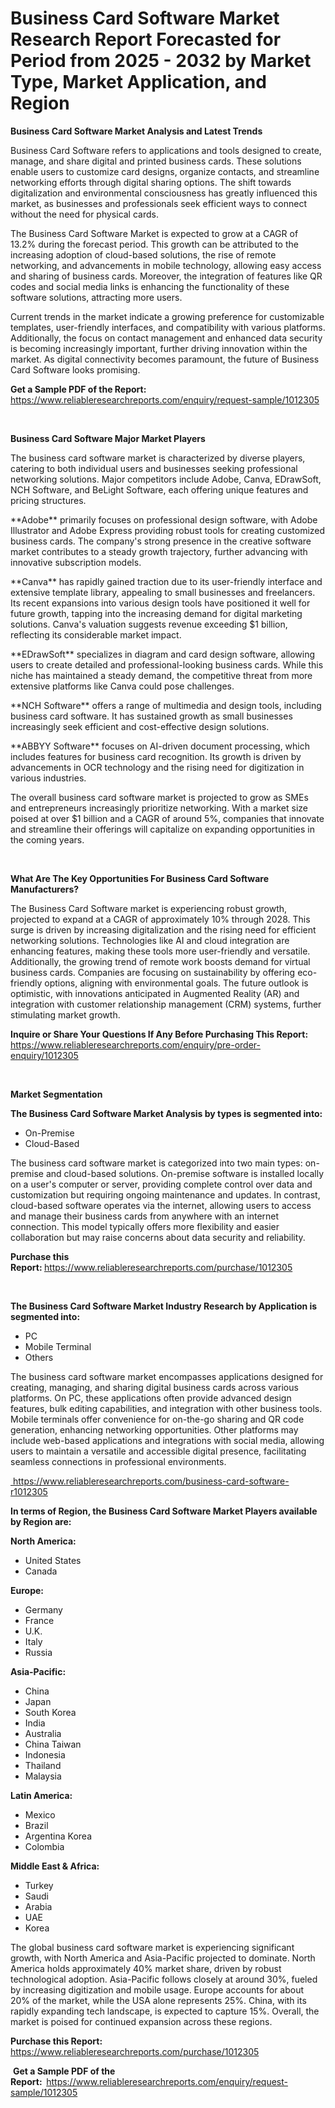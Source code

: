 <p><h1>Business Card Software Market Research Report Forecasted for Period from 2025 -  2032 by Market Type, Market Application, and Region</h1></p><p><strong>Business Card Software Market Analysis and Latest Trends</strong></p>
<p><p>Business Card Software refers to applications and tools designed to create, manage, and share digital and printed business cards. These solutions enable users to customize card designs, organize contacts, and streamline networking efforts through digital sharing options. The shift towards digitalization and environmental consciousness has greatly influenced this market, as businesses and professionals seek efficient ways to connect without the need for physical cards.</p><p>The Business Card Software Market is expected to grow at a CAGR of 13.2% during the forecast period. This growth can be attributed to the increasing adoption of cloud-based solutions, the rise of remote networking, and advancements in mobile technology, allowing easy access and sharing of business cards. Moreover, the integration of features like QR codes and social media links is enhancing the functionality of these software solutions, attracting more users.</p><p>Current trends in the market indicate a growing preference for customizable templates, user-friendly interfaces, and compatibility with various platforms. Additionally, the focus on contact management and enhanced data security is becoming increasingly important, further driving innovation within the market. As digital connectivity becomes paramount, the future of Business Card Software looks promising.</p></p>
<p><strong>Get a Sample PDF of the Report:&nbsp;</strong> <a href="https://www.reliableresearchreports.com/enquiry/request-sample/1012305?utm_campaign=3553&utm_medium=2&utm_source=Github&utm_content=ia&utm_term=16042025&utm_id=business-card-software">https://www.reliableresearchreports.com/enquiry/request-sample/1012305</a></p>
<p>&nbsp;</p>
<p><strong>Business Card Software Major Market Players</strong></p>
<p><p>The business card software market is characterized by diverse players, catering to both individual users and businesses seeking professional networking solutions. Major competitors include Adobe, Canva, EDrawSoft, NCH Software, and BeLight Software, each offering unique features and pricing structures.</p><p>**Adobe** primarily focuses on professional design software, with Adobe Illustrator and Adobe Express providing robust tools for creating customized business cards. The company's strong presence in the creative software market contributes to a steady growth trajectory, further advancing with innovative subscription models. </p><p>**Canva** has rapidly gained traction due to its user-friendly interface and extensive template library, appealing to small businesses and freelancers. Its recent expansions into various design tools have positioned it well for future growth, tapping into the increasing demand for digital marketing solutions. Canva's valuation suggests revenue exceeding $1 billion, reflecting its considerable market impact.</p><p>**EDrawSoft** specializes in diagram and card design software, allowing users to create detailed and professional-looking business cards. While this niche has maintained a steady demand, the competitive threat from more extensive platforms like Canva could pose challenges.</p><p>**NCH Software** offers a range of multimedia and design tools, including business card software. It has sustained growth as small businesses increasingly seek efficient and cost-effective design solutions.</p><p>**ABBYY Software** focuses on AI-driven document processing, which includes features for business card recognition. Its growth is driven by advancements in OCR technology and the rising need for digitization in various industries.</p><p>The overall business card software market is projected to grow as SMEs and entrepreneurs increasingly prioritize networking. With a market size poised at over $1 billion and a CAGR of around 5%, companies that innovate and streamline their offerings will capitalize on expanding opportunities in the coming years.</p></p>
<p>&nbsp;</p>
<p><strong>What Are The Key Opportunities For Business Card Software Manufacturers?</strong></p>
<p><p>The Business Card Software market is experiencing robust growth, projected to expand at a CAGR of approximately 10% through 2028. This surge is driven by increasing digitalization and the rising need for efficient networking solutions. Technologies like AI and cloud integration are enhancing features, making these tools more user-friendly and versatile. Additionally, the growing trend of remote work boosts demand for virtual business cards. Companies are focusing on sustainability by offering eco-friendly options, aligning with environmental goals. The future outlook is optimistic, with innovations anticipated in Augmented Reality (AR) and integration with customer relationship management (CRM) systems, further stimulating market growth.</p></p>
<p><strong>Inquire or Share Your Questions If Any Before Purchasing This Report:</strong> <a href="https://www.reliableresearchreports.com/enquiry/pre-order-enquiry/1012305?utm_campaign=3553&utm_medium=2&utm_source=Github&utm_content=ia&utm_term=16042025&utm_id=business-card-software">https://www.reliableresearchreports.com/enquiry/pre-order-enquiry/1012305</a></p>
<p>&nbsp;</p>
<p><strong>Market Segmentation</strong></p>
<p><strong>The Business Card Software Market Analysis by types is segmented into:</strong></p>
<p><ul><li>On-Premise</li><li>Cloud-Based</li></ul></p>
<p><p>The business card software market is categorized into two main types: on-premise and cloud-based solutions. On-premise software is installed locally on a user's computer or server, providing complete control over data and customization but requiring ongoing maintenance and updates. In contrast, cloud-based software operates via the internet, allowing users to access and manage their business cards from anywhere with an internet connection. This model typically offers more flexibility and easier collaboration but may raise concerns about data security and reliability.</p></p>
<p><strong>Purchase this Report:&nbsp;</strong><a href="https://www.reliableresearchreports.com/purchase/1012305?utm_campaign=3553&utm_medium=2&utm_source=Github&utm_content=ia&utm_term=16042025&utm_id=business-card-software">https://www.reliableresearchreports.com/purchase/1012305</a></p>
<p>&nbsp;</p>
<p><strong>The Business Card Software Market Industry Research by Application is segmented into:</strong></p>
<p><ul><li>PC</li><li>Mobile Terminal</li><li>Others</li></ul></p>
<p><p>The business card software market encompasses applications designed for creating, managing, and sharing digital business cards across various platforms. On PC, these applications often provide advanced design features, bulk editing capabilities, and integration with other business tools. Mobile terminals offer convenience for on-the-go sharing and QR code generation, enhancing networking opportunities. Other platforms may include web-based applications and integrations with social media, allowing users to maintain a versatile and accessible digital presence, facilitating seamless connections in professional environments.</p></p>
<p><a href="https://www.reliableresearchreports.com/business-card-software-r1012305?utm_campaign=3553&utm_medium=2&utm_source=Github&utm_content=ia&utm_term=16042025&utm_id=business-card-software">&nbsp;https://www.reliableresearchreports.com/business-card-software-r1012305</a></p>
<p><strong>In terms of Region, the Business Card Software Market Players available by Region are:</strong></p>
<p>
    <p> <strong> North America: </strong>
        <ul>
            <li>United States</li>
            <li>Canada</li>
        </ul>
        </p> 
    <p> <strong> Europe: </strong>
        <ul>
            <li>Germany</li>
            <li>France</li>
            <li>U.K.</li>
            <li>Italy</li>
            <li>Russia</li>
        </ul>
        </p> 
    <p> <strong> Asia-Pacific: </strong>
        <ul>
            <li>China</li>
            <li>Japan</li>
            <li>South Korea</li>
            <li>India</li>
            <li>Australia</li>
            <li>China Taiwan</li>
            <li>Indonesia</li>
            <li>Thailand</li>
            <li>Malaysia</li>
        </ul>
        </p> 
    <p> <strong> Latin America: </strong>
        <ul>
            <li>Mexico</li>
            <li>Brazil</li>
            <li>Argentina Korea</li>
            <li>Colombia</li>
        </ul>
        </p> 
    <p> <strong> Middle East & Africa: </strong>
        <ul>
            <li>Turkey</li>
            <li>Saudi</li>
            <li>Arabia</li>
            <li>UAE</li>
            <li>Korea</li>
        </ul>
    </p>
    </p>
<p><p>The global business card software market is experiencing significant growth, with North America and Asia-Pacific projected to dominate. North America holds approximately 40% market share, driven by robust technological adoption. Asia-Pacific follows closely at around 30%, fueled by increasing digitization and mobile usage. Europe accounts for about 20% of the market, while the USA alone represents 25%. China, with its rapidly expanding tech landscape, is expected to capture 15%. Overall, the market is poised for continued expansion across these regions.</p></p>
<p><strong>Purchase this Report: </strong><a href="https://www.reliableresearchreports.com/purchase/1012305?utm_campaign=3553&utm_medium=2&utm_source=Github&utm_content=ia&utm_term=16042025&utm_id=business-card-software">https://www.reliableresearchreports.com/purchase/1012305</a></p>
<p>&nbsp;<strong>Get a Sample PDF of the Report:&nbsp;&nbsp;</strong><a href="https://www.reliableresearchreports.com/enquiry/request-sample/1012305?utm_campaign=3553&utm_medium=2&utm_source=Github&utm_content=ia&utm_term=16042025&utm_id=business-card-software">https://www.reliableresearchreports.com/enquiry/request-sample/1012305</a></p>
<p><strong></strong></p>
<p><p></p><p></p><p></p></p>